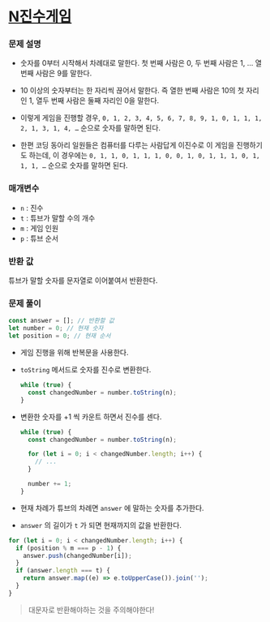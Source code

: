 # [N진수게임](https://school.programmers.co.kr/learn/courses/30/lessons/17687?language=javascript)

### 문제 설명

- 숫자를 0부터 시작해서 차례대로 말한다. 첫 번째 사람은 0, 두 번째 사람은 1, … 열 번째 사람은 9를 말한다.

- 10 이상의 숫자부터는 한 자리씩 끊어서 말한다. 즉 열한 번째 사람은 10의 첫 자리인 1, 열두 번째 사람은 둘째 자리인 0을 말한다.

- 이렇게 게임을 진행할 경우,
  `0, 1, 2, 3, 4, 5, 6, 7, 8, 9, 1, 0, 1, 1, 1, 2, 1, 3, 1, 4, …`
  순으로 숫자를 말하면 된다.

- 한편 코딩 동아리 일원들은 컴퓨터를 다루는 사람답게 이진수로 이 게임을 진행하기도 하는데, 이 경우에는
  `0, 1, 1, 0, 1, 1, 1, 0, 0, 1, 0, 1, 1, 1, 0, 1, 1, 1, …`
  순으로 숫자를 말하면 된다.

### 매개변수

- `n` : 진수
- `t` : 튜브가 말할 수의 개수
- `m` : 게임 인원
- `p` : 튜브 순서

### 반환 값

튜브가 말할 숫자를 문자열로 이어붙여서 반환한다.

### 문제 풀이

```js
const answer = []; // 반환할 값
let number = 0; // 현재 숫자
let position = 0; // 현재 순서
```

- 게임 진행을 위해 반복문을 사용한다.
- `toString` 메서드로 숫자를 진수로 변환한다.

  ```js
  while (true) {
    const changedNumber = number.toString(n);
  }
  ```

- 변환한 숫자를 +1 씩 카운트 하면서 진수를 센다.

  ```js
  while (true) {
    const changedNumber = number.toString(n);

    for (let i = 0; i < changedNumber.length; i++) {
      // ...
    }

    number += 1;
  }
  ```

- 현재 차례가 튜브의 차례면 `answer` 에 말하는 숫자를 추가한다.
- `answer` 의 길이가 `t` 가 되면 현재까지의 값을 반환한다.

```js
for (let i = 0; i < changedNumber.length; i++) {
  if (position % m === p - 1) {
    answer.push(changedNumber[i]);
  }
  if (answer.length === t) {
    return answer.map((e) => e.toUpperCase()).join('');
  }
}
```

> 대문자로 반환해야하는 것을 주의해야한다!
